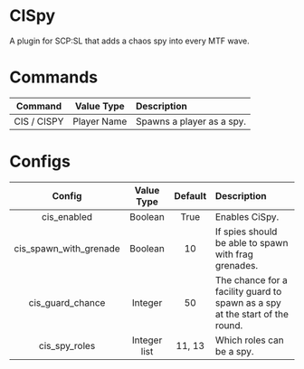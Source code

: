 # CISpy

A plugin for SCP:SL that adds a chaos spy into every MTF wave.

# Commands

| Command        | Value Type | Description |
| :-------------: | :---------: | :------ |
| CIS / CISPY | Player Name | Spawns a player as a spy. |

# Configs

| Config        | Value Type |  Default          | Description  |
| :-------------: | :-----:| :-----:|:-----|
| cis_enabled | Boolean |True | Enables CiSpy.  |
| cis_spawn_with_grenade | Boolean | 10 | If spies should be able to spawn with frag grenades. |
| cis_guard_chance | Integer | 50 | The chance for a facility guard to spawn as a spy at the start of the round. |
| cis_spy_roles | Integer list | 11, 13 | Which roles can be a spy. |

